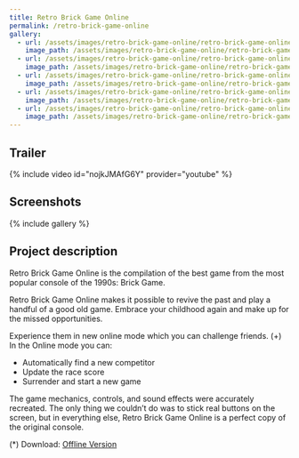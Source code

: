 ```yaml
---
title: Retro Brick Game Online
permalink: /retro-brick-game-online
gallery:
  - url: /assets/images/retro-brick-game-online/retro-brick-game-online-0.png
    image_path: /assets/images/retro-brick-game-online/retro-brick-game-online-0.png
  - url: /assets/images/retro-brick-game-online/retro-brick-game-online-1.png
    image_path: /assets/images/retro-brick-game-online/retro-brick-game-online-1.png
  - url: /assets/images/retro-brick-game-online/retro-brick-game-online-2.png
    image_path: /assets/images/retro-brick-game-online/retro-brick-game-online-2.png
  - url: /assets/images/retro-brick-game-online/retro-brick-game-online-3.png
    image_path: /assets/images/retro-brick-game-online/retro-brick-game-online-3.png
  - url: /assets/images/retro-brick-game-online/retro-brick-game-online-4.png
    image_path: /assets/images/retro-brick-game-online/retro-brick-game-online-4.png
---
```


<h2>Trailer</h2>
{% include video id="nojkJMAfG6Y" provider="youtube" %}

<h2>Screenshots</h2>
{% include gallery %}

<h2>Project description</h2>
Retro Brick Game Online is the compilation of the best game from the most popular console of the 1990s: Brick Game.

Retro Brick Game Online makes it possible to revive the past and play a handful of a good old game. Embrace your childhood again and make up for the missed opportunities.

Experience them in new online mode which you can challenge friends.
(+) In the Online mode you can:
- Automatically find a new competitor
- Update the race score
- Surrender and start a new game

The game mechanics, controls, and sound effects were accurately recreated. The only thing we couldn’t do was to stick real buttons on the screen, but in everything else, Retro Brick Game Online is a perfect copy of the original console.

(*) Download: [Offline Version](https://drive.google.com/file/d/13PGrA6duqucPwX4oSpD3dmQ7Y30RZoyE/view?usp=sharing)
